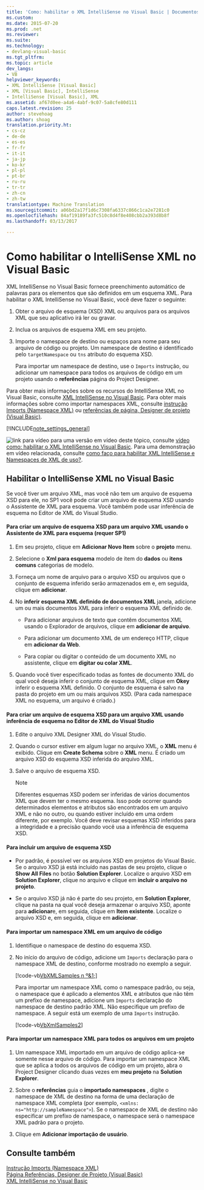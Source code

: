 ```yaml
---
title: 'Como: habilitar o XML IntelliSense no Visual Basic | Documentos do Microsoft'
ms.custom: 
ms.date: 2015-07-20
ms.prod: .net
ms.reviewer: 
ms.suite: 
ms.technology:
- devlang-visual-basic
ms.tgt_pltfrm: 
ms.topic: article
dev_langs:
- VB
helpviewer_keywords:
- XML IntelliSense [Visual Basic]
- XML [Visual Basic], IntelliSense
- IntelliSense [Visual Basic], XML
ms.assetid: af67d0ee-a4a6-4abf-9c07-5a8cfe80d111
caps.latest.revision: 25
author: stevehoag
ms.author: shoag
translation.priority.ht:
- cs-cz
- de-de
- es-es
- fr-fr
- it-it
- ja-jp
- ko-kr
- pl-pl
- pt-br
- ru-ru
- tr-tr
- zh-cn
- zh-tw
translationtype: Machine Translation
ms.sourcegitcommit: a06bd2a17f1d6c7308fa6337c866c1ca2e7281c0
ms.openlocfilehash: 84af19189fa3fc510c8d4f8e408cbb2a393d8b8f
ms.lasthandoff: 03/13/2017

---
```

# <a name="how-to-enable-xml-intellisense-in-visual-basic"></a>Como habilitar o IntelliSense XML no Visual Basic
XML IntelliSense no Visual Basic fornece preenchimento automático de palavras para os elementos que são definidos em um esquema XML. Para habilitar o XML IntelliSense no Visual Basic, você deve fazer o seguinte:  
  
1.  Obter o arquivo de esquema (XSD) XML ou arquivos para os arquivos XML que seu aplicativo irá ler ou gravar.  
  
2.  Inclua os arquivos de esquema XML em seu projeto.  
  
3.  Importe o namespace de destino ou espaços para nome para seu arquivo de código ou projeto. Um namespace de destino é identificado pelo `targetNamespace` ou `tns` atributo do esquema XSD.  
  
     Para importar um namespace de destino, use o `Imports` instrução, ou adicionar um namespace para todos os arquivos de código em um projeto usando o **referências** página do Project Designer.  
  
 Para obter mais informações sobre os recursos do IntelliSense XML no Visual Basic, consulte [XML IntelliSense no Visual Basic](../../../../visual-basic/programming-guide/language-features/xml/xml-intellisense.md). Para obter mais informações sobre como importar namespaces XML, consulte [instrução Imports (Namespace XML)](../../../../visual-basic/language-reference/statements/imports-statement-xml-namespace.md) ou [referências de página, Designer de projeto (Visual Basic)](https://docs.microsoft.com/visualstudio/ide/reference/references-page-project-designer-visual-basic).  
  
[!INCLUDE[note_settings_general](../../../../csharp/language-reference/compiler-messages/includes/note_settings_general_md.md)]  
  
 ![link para vídeo](../../../../visual-basic/programming-guide/language-features/xml/media/playvideo.gif "PlayVideo") para uma versão em vídeo deste tópico, consulte [vídeo como: habilitar o XML IntelliSense no Visual Basic](http://go.microsoft.com/fwlink/?LinkId=102466). Para uma demonstração em vídeo relacionada, consulte [como faço para habilitar XML IntelliSense e Namespaces de XML de uso?](http://go.microsoft.com/fwlink/?LinkId=143035).  
  
## <a name="enable-xml-intellisense-in-visual-basic"></a>Habilitar o IntelliSense XML no Visual Basic  
 Se você tiver um arquivo XML, mas você não tem um arquivo de esquema XSD para ele, no SP1 você pode criar um arquivo de esquema XSD usando o Assistente de XML para esquema. Você também pode usar inferência de esquema no Editor de XML do Visual Studio.  
  
#### <a name="to-create-an-xsd-schema-file-for-an-xml-file-by-using-the-xml-to-schema-wizard-requires-sp1"></a>Para criar um arquivo de esquema XSD para um arquivo XML usando o Assistente de XML para esquema (requer SP1)  
  
1.  Em seu projeto, clique em **Adicionar Novo Item** sobre o **projeto** menu.  
  
2.  Selecione o **Xml para esquema** modelo de item do **dados** ou **itens comuns** categorias de modelo.  
  
3.  Forneça um nome de arquivo para o arquivo XSD ou arquivos que o conjunto de esquema inferido serão armazenados em e, em seguida, clique em **adicionar**.  
  
4.  No **inferir esquema XML definido de documentos XML** janela, adicione um ou mais documentos XML para inferir o esquema XML definido de.  
  
    -   Para adicionar arquivos de texto que contêm documentos XML usando o Explorador de arquivos, clique em **adicionar de arquivo**.  
  
    -   Para adicionar um documento XML de um endereço HTTP, clique em **adicionar da Web**.  
  
    -   Para copiar ou digitar o conteúdo de um documento XML no assistente, clique em **digitar ou colar XML**.  
  
5.  Quando você tiver especificado todas as fontes de documento XML do qual você deseja inferir o conjunto de esquema XML, clique em **Okey** inferir o esquema XML definido. O conjunto de esquema é salvo na pasta do projeto em um ou mais arquivos XSD. (Para cada namespace XML no esquema, um arquivo é criado.)  
  
#### <a name="to-create-an-xsd-schema-file-for-an-xml-file-by-using-schema-inference-in-the-visual-studio-xml-editor"></a>Para criar um arquivo de esquema XSD para um arquivo XML usando inferência de esquema no Editor de XML do Visual Studio  
  
1.  Edite o arquivo XML Designer XML do Visual Studio.  
  
2.  Quando o cursor estiver em algum lugar no arquivo XML, o **XML** menu é exibido. Clique em **Create Schema** sobre o **XML** menu. É criado um arquivo XSD do esquema XSD inferida do arquivo XML.  
  
3.  Salve o arquivo de esquema XSD.  
  
    > [!NOTE]
    >  Diferentes esquemas XSD podem ser inferidas de vários documentos XML que devem ter o mesmo esquema. Isso pode ocorrer quando determinados elementos e atributos são encontrados em um arquivo XML e não no outro, ou quando estiver incluído em uma ordem diferente, por exemplo. Você deve revisar esquemas XSD inferidos para a integridade e a precisão quando você usa a inferência de esquema XSD.  
  
#### <a name="to-include-an-xsd-schema-file"></a>Para incluir um arquivo de esquema XSD  
  
-   Por padrão, é possível ver os arquivos XSD em projetos do Visual Basic. Se o arquivo XSD já está incluído nas pastas de seu projeto, clique o **Show All Files** no botão **Solution Explorer**. Localize o arquivo XSD em **Solution Explorer**, clique no arquivo e clique em **incluir o arquivo no projeto**.  
  
-   Se o arquivo XSD já não é parte do seu projeto, em **Solution Explorer**, clique na pasta na qual você deseja armazenar o arquivo XSD, aponte para **adicionar**e, em seguida, clique em **Item existente**. Localize o arquivo XSD e, em seguida, clique em **adicionar**.  
  
#### <a name="to-import-an-xml-namespace-in-a-code-file"></a>Para importar um namespace XML em um arquivo de código  
  
1.  Identifique o namespace de destino do esquema XSD.  
  
2.  No início do arquivo de código, adicione um `Imports` declaração para o namespace XML de destino, conforme mostrado no exemplo a seguir.  
  
     [!code-vb[VbXMLSamples n º&1;](../../../../visual-basic/language-reference/operators/codesnippet/VisualBasic/how-to-enable-xml-intellisense_1.vb)]  
  
     Para importar um namespace XML como o namespace padrão, ou seja, o namespace que é aplicado a elementos XML e atributos que não têm um prefixo de namespace, adicione um `Imports` declaração do namespace de destino padrão XML. Não especifique um prefixo de namespace. A seguir está um exemplo de uma `Imports` instrução.  
  
     [!code-vb[VbXmlSamples&#50;](../../../../visual-basic/language-reference/operators/codesnippet/VisualBasic/how-to-enable-xml-intellisense_2.vb)]  
  
#### <a name="to-import-an-xml-namespace-for-all-files-in-a-project"></a>Para importar um namespace XML para todos os arquivos em um projeto  
  
1.  Um namespace XML importado em um arquivo de código aplica-se somente nesse arquivo de código. Para importar um namespace XML que se aplica a todos os arquivos de código em um projeto, abra o Project Designer clicando duas vezes em **meu projeto** na **Solution Explorer**.  
  
2.  Sobre o **referências** guia o **importado namespaces** , digite o namespace de XML de destino na forma de uma declaração de namespace XML completa (por exemplo, `<xmlns: ns="http://sampleNamespace">`). Se o namespace de XML de destino não especificar um prefixo de namespace, o namespace será o namespace XML padrão para o projeto.  
  
3.  Clique em **Adicionar importação de usuário**.  
  
## <a name="see-also"></a>Consulte também  
 [Instrução Imports (Namespace XML)](../../../../visual-basic/language-reference/statements/imports-statement-xml-namespace.md)   
 [Página Referências, Designer de Projeto (Visual Basic)](https://docs.microsoft.com/visualstudio/ide/reference/references-page-project-designer-visual-basic)   
 [XML IntelliSense no Visual Basic](../../../../visual-basic/programming-guide/language-features/xml/xml-intellisense.md)

